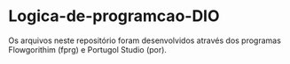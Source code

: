 # Logica-de-programcao-DIO

Os arquivos neste repositório foram desenvolvidos através dos programas Flowgorithim (fprg) e Portugol Studio (por).
